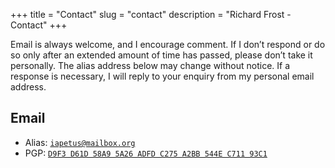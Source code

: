 +++
title = "Contact"
slug = "contact"
description = "Richard Frost - Contact"
+++

Email is always welcome, and I encourage comment. If I don’t respond or do so only after an extended amount of time has passed, please don’t take it personally. The alias address below may change without notice. If a response is necessary, I will reply to your enquiry from my personal email address.

## Email

- Alias: [`iapetus@mailbox.org`](mailto:iapetus@mailbox.org?subject=Website%20enquiry)
- PGP: [`D9F3 D61D 58A9 5A26 ADFD C275 A2BB 544E C711 93C1`](/rf.asc)
